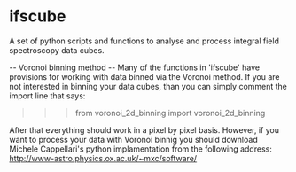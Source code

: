 # ifscube
A set of python scripts and functions to analyse and process integral field spectroscopy data cubes.


 -- Voronoi binning method --
Many of the functions in 'ifscube' have provisions for working with data
binned via the Voronoi method. If you are not interested in binning your
data cubes, than you can simply comment the import line that says:

>>> from voronoi_2d_binning import voronoi_2d_binning

After that everything should work in a pixel by pixel basis.
However, if you want to process your data with Voronoi binnig you
should download Michele Cappellari's python implamentation from the
following address:
  http://www-astro.physics.ox.ac.uk/~mxc/software/
